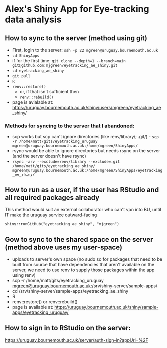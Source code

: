 # Alex's Shiny App for Eye-tracking data analysis

## How to sync to the server (method using git)

* First, login to the server: `ssh -p 22 mgreen@uruguay.bournemouth.ac.uk`
* `cd ShinyApps`
* if for the first time: `git clone --depth=1 --branch=main git@github.com:mjgreen/eyetracking_ae_shiny.git`
* `cd eyetracking_ae_shiny`
* `git pull`
* `R`
* `renv::restore()`
   * or, if that isn't sufficient then
   * `renv::rebuild()`
* page is avialable at: https://uruguay.bournemouth.ac.uk/shiny/users/mgreen/eyetracking_ae_shiny/

### Methods for syncing to the server that I abandoned:
* scp works but scp can't ignore directories (like renv/library/; .git/) - `scp -r /home/matt/gits/eyetracking_uruguay mgreen@uruguay.bournemouth.ac.uk:/home/mgreen/ShinyApps/`
* rsync would be able to ignore directories but needs rsync on the server (and the server doesn't have rsync)
* `rsync -arv --exclude=renv/library --exclude=.git /home/matt/gits/eyetracking_ae_shiny/ mgreen@uruguay.bournemouth.ac.uk:/home/mgreen/ShinyApps/eyetracking_ae_shiny/`

## How to run as a user, if the user has RStudio and all required packages already

This method would suit an external collaborator who can't vpn into BU, until IT make the uruguay service outward-facing
```
shiny::runGitHub("eyetracking_ae_shiny", "mjgreen")
```

## Gow to sync to the shared space on the server (method above uses my user-space)
* uploads to server's own space (no sudo so for packages that need to be built from source that have dependencies that aren't available on the server, we need to use renv to supply those packages within the app using renv)
* scp -r /home/matt/gits/eyetracking_uruguay mgreen@uruguay.bournemouth.ac.uk:/srv/shiny-server/sample-apps/
* cd /srv/shiny-server/sample-apps/eyetracking_ae_shiny
* R
* renv::restore() or renv::rebuild()
* page is available at: https://uruguay.bournemouth.ac.uk/shiny/sample-apps/eyetracking_uruguay/

## How to sign in to RStudio on the server:
https://uruguay.bournemouth.ac.uk/server/auth-sign-in?appUri=%2F
